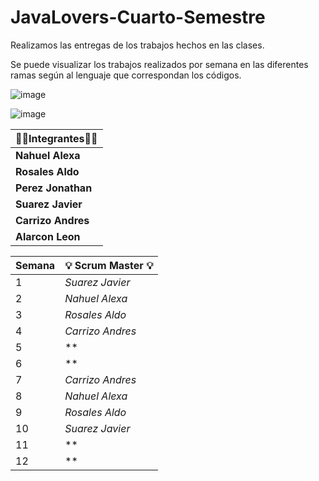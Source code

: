 # JavaLovers-Cuarto-Semestre
Realizamos las entregas de los trabajos hechos en las clases.

Se puede visualizar los trabajos realizados por semana en las diferentes ramas según al lenguaje que correspondan los códigos.

  
  ![image](https://github.com/CodeSystem2022/JavaLovers-Cuarto-Semestre/assets/112834554/2c6ecdb9-7f0e-4762-90c8-5eb912967023)


  ![image](https://github.com/CodeSystem2022/Tercer-Semestre-Grupo-Javalovers/assets/112024900/ffbf28f1-3ed3-422a-8d8a-017b07ae2d93)

 
| 👩‍💻**Integrantes**👩‍💻     |
|--------------------------|
| **Nahuel Alexa**|
| **Rosales Aldo**|
| **Perez Jonathan**|
| **Suarez Javier**|
| **Carrizo Andres**|
| **Alarcon Leon** |


| **Semana** | 💡 **Scrum Master** 💡    |
|----------------------|----------------------|
|  1  | *Suarez Javier* |
|  2  | *Nahuel Alexa* |
|  3  | *Rosales Aldo*|
|  4  | *Carrizo Andres*|
|  5  | **|
|  6  | **|
|  7  |  *Carrizo Andres*|
|  8  | *Nahuel Alexa* |
|  9  | *Rosales Aldo*|
| 10  | *Suarez Javier*|
| 11  | **|
| 12  | **|
